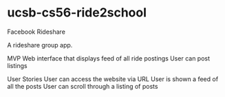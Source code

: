 # ucsb-cs56-ride2school
Facebook Rideshare

A rideshare group app.


MVP
Web interface that displays feed of all ride postings
User can post listings



User Stories
User can access the website via URL
User is shown a feed of all the posts
User can scroll through a listing of posts 

